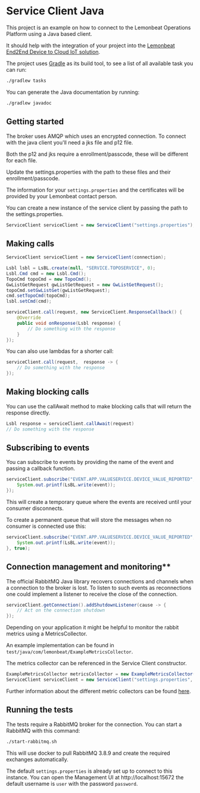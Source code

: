 # Service Client Java

This project is an example on how to connect to the Lemonbeat Operations Platform using a Java based client.

It should help with the integration of your project into the [Lemonbeat End2End Device to Cloud IoT solution](https://www.lemonbeat.com/). 

The project uses [Gradle](https://gradle.org/) as its build tool, to see a list of all available task you can run:

```bash
./gradlew tasks
```

You can generate the Java documentation by running:

```bash
./gradlew javadoc
```

## Getting started

The broker uses AMQP which uses an encrypted connection. 
To connect with the java client you'll need a jks file and p12 file.

Both the p12 and jks require a enrollment/passcode, these will be different for each file.

Update the settings.properties with the path to these files and their enrollment/passcode.

The information for your `settings.properties` and the certificates will be provided by your Lemonbeat contact person.

You can create a new instance of the service client by passing the path to the settings.properties.

```java 
ServiceClient serviceClient = new ServiceClient("settings.properties");
```

## Making calls

```java 
ServiceClient serviceClient = new ServiceClient(connection);

Lsbl lsbl = LsBL.create(null, "SERVICE.TOPOSERVICE", 0);
Lsbl.Cmd cmd = new Lsbl.Cmd();
TopoCmd topoCmd = new TopoCmd();
GwListGetRequest gwListGetRequest = new GwListGetRequest();
topoCmd.setGwListGet(gwListGetRequest);
cmd.setTopoCmd(topoCmd);
lsbl.setCmd(cmd);

serviceClient.call(request, new ServiceClient.ResponseCallback() {
    @Override
    public void onResponse(Lsbl response) {
        // Do something with the response     
    }
});
```

You can also use lambdas for a shorter call:

```java 
serviceClient.call(request,  response -> {
    // Do something with the response
});
```

## Making blocking calls

You can use the callAwait method to make blocking calls that will return the response directly.

```java 
Lsbl response = serviceClient.callAwait(request)
// Do something with the response
```

## Subscribing to events

You can subscribe to events by providing the name of the event and passing a callback function.

```java
serviceClient.subscribe("EVENT.APP.VALUESERVICE.DEVICE_VALUE_REPORTED", event -> {
    System.out.printf(LsBL.write(event));
});
```

This will create a temporary queue where the events are received until your consumer disconnects.

To create a permanent queue that will store the messages when no consumer is connected use this:

```java
serviceClient.subscribe("EVENT.APP.VALUESERVICE.DEVICE_VALUE_REPORTED", event -> {
    System.out.printf(LsBL.write(event));
}, true);
```

## Connection management and monitoring**

The official RabbitMQ Java library recovers connections and channels when a connection to the broker is lost.
To listen to such events as reconnections one could implement a listener to receive the close of the connection.

```java
serviceClient.getConnection().addShutdownListener(cause -> {
    // Act on the connection shutdown
});
```

Depending on your application it might be helpful to monitor the rabbit metrics using a MetricsCollector.

An example implementation can be found in `test/java/com/lemonbeat/ExampleMetricsCollector`.

The metrics collector can be referenced in the Service Client constructor.

```java
ExampleMetricsCollector metricsCollector = new ExampleMetricsCollector();
ServiceClient serviceClient = new ServiceClient("settings.properties", metricsCollector);
```

Further information about the different metric collectors can be found [here](https://www.rabbitmq.com/api-guide.html#metrics).

## Running the tests

The tests require a RabbitMQ broker for the connection. You can start a RabbitMQ with this command:

```bash
./start-rabbitmq.sh
```

This will use docker to pull RabbitMQ 3.8.9 and create the required exchanges automatically.

The default `settings.properties` is already set up to connect to this instance.
You can open the Management UI at http://localhost:15672 the default username is `user` with the password `password`.